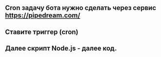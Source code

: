 ## Cron задачу бота нужно сделать через сервис https://pipedream.com/
## Ставите триггер (cron)
## Далее скрипт Node.js - далее код.
